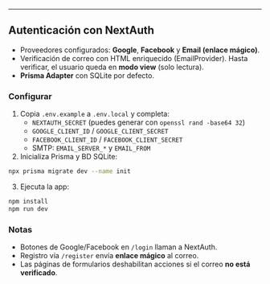 

---

## Autenticación con NextAuth
- Proveedores configurados: **Google**, **Facebook** y **Email (enlace mágico)**.
- Verificación de correo con HTML enriquecido (EmailProvider). Hasta verificar, el usuario queda en **modo view** (solo lectura).
- **Prisma Adapter** con SQLite por defecto.

### Configurar
1) Copia `.env.example` a `.env.local` y completa:
   - `NEXTAUTH_SECRET` (puedes generar con `openssl rand -base64 32`)
   - `GOOGLE_CLIENT_ID` / `GOOGLE_CLIENT_SECRET`
   - `FACEBOOK_CLIENT_ID` / `FACEBOOK_CLIENT_SECRET`
   - SMTP: `EMAIL_SERVER_*` y `EMAIL_FROM`
2) Inicializa Prisma y BD SQLite:
```bash
npx prisma migrate dev --name init
```
3) Ejecuta la app:
```bash
npm install
npm run dev
```

### Notas
- Botones de Google/Facebook en `/login` llaman a NextAuth.
- Registro vía `/register` envía **enlace mágico** al correo.
- Las páginas de formularios deshabilitan acciones si el correo **no está verificado**.
